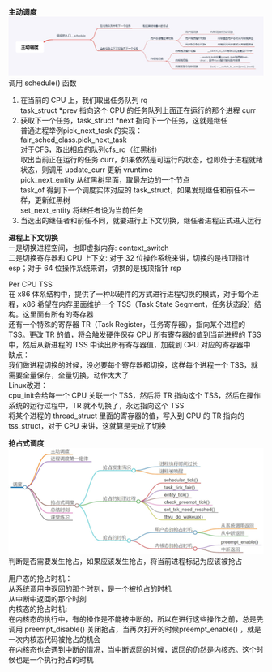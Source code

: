 
**主动调度**       
<img src="https://github.com/Yongli-Lisa/Linux-Notes1/blob/84713b226b0f636b1b886f907233b0f999a7973c/Img/%E4%B8%BB%E5%8A%A8%E8%B0%83%E5%BA%A6.JPG" width="700px">   
调用 schedule() 函数      
1. 在当前的 CPU 上，我们取出任务队列 rq   
task_struct *prev 指向这个 CPU 的任务队列上面正在运行的那个进程 curr      
2. 获取下一个任务，task_struct *next 指向下一个任务，这就是继任   
普通进程举例pick_next_task 的实现：       
fair_sched_class.pick_next_task      
对于CFS，取出相应的队列cfs_rq（红黑树）      
取出当前正在运行的任务 curr，如果依然是可运行的状态，也即处于进程就绪状态，则调用 update_curr 更新 vruntime      
pick_next_entity 从红黑树里面，取最左边的一个节点   
task_of 得到下一个调度实体对应的 task_struct，如果发现继任和前任不一样，更新红黑树      
set_next_entity 将继任者设为当前任务   
3. 当选出的继任者和前任不同，就要进行上下文切换，继任者进程正式进入运行   

**进程上下文切换**       
一是切换进程空间，也即虚拟内存:  context_switch    
二是切换寄存器和 CPU 上下文: 对于 32 位操作系统来讲，切换的是栈顶指针 esp；对于 64 位操作系统来讲，切换的是栈顶指针 rsp       

Per CPU TSS    
在 x86 体系结构中，提供了一种以硬件的方式进行进程切换的模式，对于每个进程，x86 希望在内存里面维护一个 TSS（Task State Segment，任务状态段）结构。这里面有所有的寄存器    
还有一个特殊的寄存器 TR（Task Register，任务寄存器），指向某个进程的 TSS。更改 TR 的值，将会触发硬件保存 CPU 所有寄存器的值到当前进程的 TSS 中，然后从新进程的 TSS 中读出所有寄存器值，加载到 CPU 对应的寄存器中    
缺点：   
我们做进程切换的时候，没必要每个寄存器都切换，这样每个进程一个 TSS，就需要全量保存，全量切换，动作太大了   
Linux改进：   
cpu_init会给每一个 CPU 关联一个 TSS，然后将 TR 指向这个 TSS，然后在操作系统的运行过程中，TR 就不切换了，永远指向这个 TSS   
将某个进程的 thread_struct 里面的寄存器的值，写入到 CPU 的 TR 指向的 tss_struct，对于 CPU 来讲，这就算是完成了切换   


**抢占式调度**       
<img src="https://github.com/Yongli-Lisa/Linux-Notes1/blob/84713b226b0f636b1b886f907233b0f999a7973c/Img/%E6%8A%A2%E5%8D%A0%E5%BC%8F%E8%B0%83%E5%BA%A6.JPG" width="700px">   
判断是否需要发生抢占，如果应该发生抢占，将当前进程标记为应该被抢占   

用户态的抢占时机：   
从系统调用中返回的那个时刻，是一个被抢占的时机   
从中断中返回的那个时刻   
内核态的抢占时机:    
在内核态的执行中，有的操作是不能被中断的，所以在进行这些操作之前，总是先调用 preempt_disable() 关闭抢占，当再次打开的时候preempt_enable() ，就是一次内核态代码被抢占的机会   
在内核态也会遇到中断的情况，当中断返回的时候，返回的仍然是内核态。这个时候也是一个执行抢占的时机   
